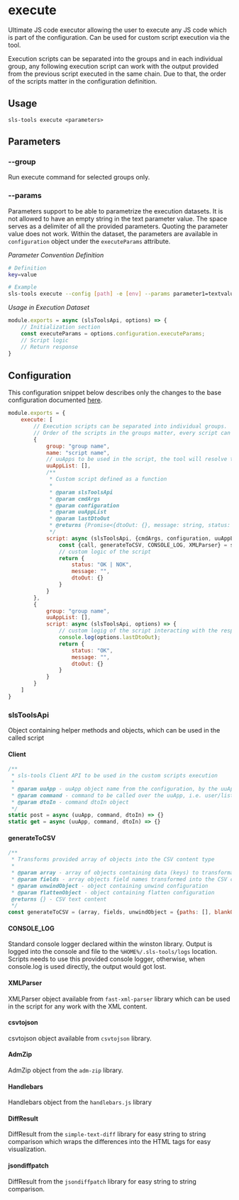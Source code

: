 # execute

Ultimate JS code executor allowing the user to execute any JS code which is part of the configuration. Can be used for custom script execution via the tool.

Execution scripts can be separated into the groups and in each individual group, any following execution script can work with the output provided from the previous script executed in the same chain. Due to that, the order of the scripts matter in the configuration definition.

## Usage

```shell
sls-tools execute <parameters>
```

## Parameters

### --group

Run execute command for selected groups only.

### --params
Parameters support to be able to parametrize the execution datasets. It is not allowed to have an empty string in the text parameter value. The space serves as a delimiter of all the provided parameters. Quoting the parameter value does not work.
Within the dataset, the parameters are available in ``configuration`` object under the ``executeParams`` attribute.

*Parameter Convention Definition*
```bash
# Definition 
key=value

# Example
sls-tools execute --config [path] -e [env] --params parameter1=textvalue parameter2=2
```

*Usage in Execution Dataset*
```js
module.exports = async (slsToolsApi, options) => {
    // Initialization section
    const executeParams = options.configuration.executeParams;
    // Script logic
    // Return response
}
```

## Configuration

This configuration snippet below describes only the changes to the base configuration
documented [here](../../../readme.md).

```js
module.exports = {
    execute: [
        // Execution scripts can be separated into individual groups. 
        // Order of the scripts in the groups matter, every script can read and use the dtoOut returned from the previous script in given group
        {
            group: "group name",
            name: "script name",
            // uuApps to be used in the script, the tool will resolve the authorization token and AWID/ASID for every uuApp.
            uuAppList: [],
            /**
             * Custom script defined as a function
             * 
             * @param slsToolsApi
             * @param cmdArgs
             * @param configuration
             * @param uuAppList
             * @param lastDtoOut
             * @returns {Promise<{dtoOut: {}, message: string, status: string}>}
             */
            script: async (slsToolsApi, {cmdArgs, configuration, uuAppList, lastDtoOut = null}) => {
                const {call, generateToCSV, CONSOLE_LOG, XMLParser} = slsToolsApi;
                // custom logic of the script
                return {
                    status: "OK | NOK",
                    message: "",
                    dtoOut: {}
                }
            }
        },
        {
            group: "group name",
            uuAppList: [],
            script: async (slsToolsApi, options) => {
                // custom logig of the script interacting with the response from previous script
                console.log(options.lastDtoOut);
                return {
                    status: "OK",
                    message: "",
                    dtoOut: {}
                }
            }
        }
    ]
}
```

### slsToolsApi

Object containing helper methods and objects, which can be used in the called script

#### Client
```js
/**
 * sls-tools Client API to be used in the custom scripts execution
 *
 * @param uuApp - uuApp object name from the configuration, by the uuApp name, the sls-tools automatically resolved the authorization token
 * @param command - command to be called over the uuApp, i.e. user/list
 * @param dtoIn - command dtoIn object
 */
static post = async (uuApp, command, dtoIn) => {}
static get = async (uuApp, command, dtoIn) => {}
```

#### generateToCSV
```js
/**
 * Transforms provided array of objects into the CSV content type
 *
 * @param array - array of objects containing data (keys) to transformation into the CSV content type
 * @param fields - array objects field names transformed into the CSV columns
 * @param unwindObject - object containing unwind configuration
 * @param flattenObject - object containing flatten configuration
 @returns {} - CSV text content
 */
const generateToCSV = (array, fields, unwindObject = {paths: [], blankOut: false}, flattenObject = { objects: false, arrays: false }) => {}
```

#### CONSOLE_LOG
Standard console logger declared within the winston library. Output is logged into the console and file to the ``%HOME%/.sls-tools/logs`` location. Scripts needs to use this provided console logger, otherwise, when console.log is used directly, the output would got lost.

#### XMLParser
XMLParser object available from ``fast-xml-parser`` library which can be used in the script for any work with the XML content.

#### csvtojson
csvtojson object available from ``csvtojson`` library.

#### AdmZip
AdmZip object from the ``adm-zip`` library.

#### Handlebars
Handlebars object from the ```handlebars.js``` library

#### DiffResult
DiffResult from the ```simple-text-diff``` library for easy string to string comparison which wraps the differences into the HTML tags for easy visualization.

#### jsondiffpatch
DiffResult from the ```jsondiffpatch``` library for easy string to string comparison.